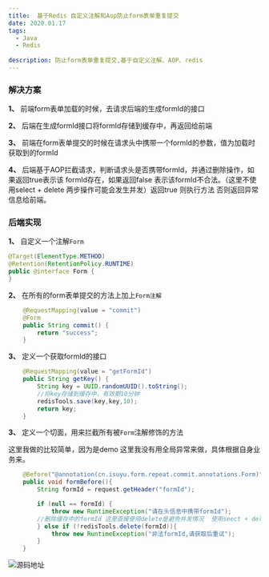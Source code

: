 ```yaml
---
title:  基于Redis 自定义注解和Aop防止form表单重复提交
date: 2020.01.17
tags: 
  - Java 
  - Redis
  
description: 防止form表单重复提交,基于自定义注解、AOP、redis
---
```


### 解决方案

**1、** 前端form表单加载的时候，去请求后端的生成formId的接口

**2、** 后端在生成formId接口将formId存储到缓存中，再返回给前端

**3、** 前端在form表单提交的时候在请求头中携带一个formId的参数，值为加载时获取到的formId

**4、** 后端基于AOP拦截请求，判断请求头是否携带formId，并通过删除操作，如果返回true表示该
formId存在，如果返回false 表示该formId不合法。（这里不使用select + delete 两步操作可能会发生并发）返回true
则执行方法 否则返回异常信息给前端。

### 后端实现

**1、** 自定义一个注解`Form` 

```java
@Target(ElementType.METHOD)
@Retention(RetentionPolicy.RUNTIME)
public @interface Form {
}
```

**2、** 在所有的form表单提交的方法上加上`Form注解`

```java
    @RequestMapping(value = "commit")
    @Form
    public String commit() {
        return "success";
    }
```

**3、** 定义一个获取formId的接口
```java
    @RequestMapping(value = "getFormId")
    public String getKey() {
        String key = UUID.randomUUID().toString();
        //将key存储到缓存中，有效期10分钟
        redisTools.save(key,key,10);
        return key;
    }
```
**3、** 定义一个切面，用来拦截所有被`Form`注解修饰的方法

这里我做的比较简单，因为是demo 这里我没有用全局异常来做，具体根据自身业务来。
```java
    @Before("@annotation(cn.isuyu.form.repeat.commit.annotations.Form)")
    public void formBefore(){
        String formId = request.getHeader("formId");

        if (null == formId) {
            throw new RuntimeException("请在头信息中携带formId");
        //删除缓存中的formId 这里直接使用delete是避免并发情况  使用seect + delete 存在并发问题
        } else if (!redisTools.delete(formId)){
            throw new RuntimeException("非法formId,请获取后重试");
        }
    }
```

![源码地址](https://github.com/niezhiliang/form-never-repeat-commit)